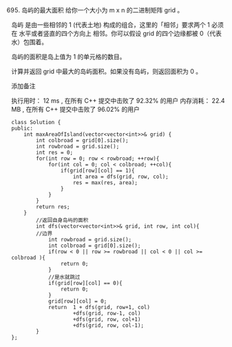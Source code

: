 695. 岛屿的最大面积
给你一个大小为 m x n 的二进制矩阵 grid 。

岛屿 是由一些相邻的 1 (代表土地) 构成的组合，这里的「相邻」要求两个 1 必须在 水平或者竖直的四个方向上 相邻。你可以假设 grid 的四个边缘都被 0（代表水）包围着。

岛屿的面积是岛上值为 1 的单元格的数目。

计算并返回 grid 中最大的岛屿面积。如果没有岛屿，则返回面积为 0 。

添加备注

执行用时：
12 ms
, 在所有 C++ 提交中击败了
92.32%
的用户
内存消耗：
22.4 MB
, 在所有 C++ 提交中击败了
96.02%
的用户


	class Solution {
	public:
	    int maxAreaOfIsland(vector<vector<int>>& grid) {
	        int colbroad = grid[0].size();
	        int rowbroad = grid.size();
	        int res = 0;
	        for(int row = 0; row < rowbroad; ++row){
	            for(int col = 0; col < colbroad; ++col){
	                if(grid[row][col] == 1){
	                    int area = dfs(grid, row, col);
	                    res = max(res, area);
	                }
	            }
	        }
		    return res;
	    }
	        //返回自身岛屿的面积
	        int dfs(vector<vector<int>>& grid, int row, int col){
	        //边界
	            int rowbroad = grid.size();
	            int colbroad = grid[0].size();
	            if(row < 0 || row >= rowbroad || col < 0 || col >= colbroad ){
	                return 0;
	            }
	            //是水就跳过
	            if(grid[row][col] == 0){
	                return 0;
	            }
	            grid[row][col] = 0;
	            return  1 + dfs(grid, row+1, col)
	                    +dfs(grid, row-1, col)
	                    +dfs(grid, row, col+1)
	                    +dfs(grid, row, col-1);
		    }
	};